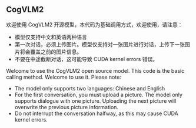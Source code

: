 

## CogVLM2

欢迎使用 CogVLM2 开源模型，本代码为基础调用方式，欢迎使用，请注意：
+ 模型仅支持中文和英语两种语言
+ 第一次对话，必须上传图片。模型仅支持对一张图片进行对话，上传下一张图片将会覆盖之前的图片信息。
+ 不要在中途截断对话，这可能导致 CUDA kernel errors 错误。

Welcome to use the CogVLM2 open source model. This code is the basic calling method. Welcome to use it. Please note:
+ The model only supports two languages: Chinese and English
+ For the first conversation, you must upload a picture. The model only supports dialogue with one picture. Uploading the next picture will overwrite the previous picture information.
+ Do not interrupt the conversation halfway, as this may cause CUDA kernel errors.